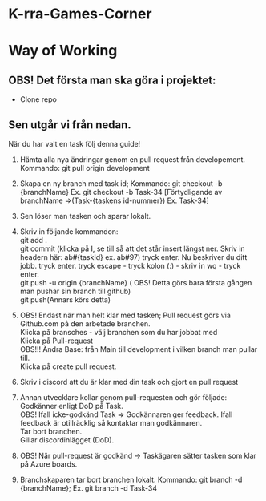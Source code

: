 # K-rra-Games-Corner

# Way of Working

## OBS! Det första man ska göra i projektet:

- Clone repo

## Sen utgår vi från nedan.

När du har valt en task följ denna guide!

1. Hämta alla nya ändringar genom en pull request från developement. Kommando: git pull origin development

2. Skapa en ny branch med task id; Kommando: git checkout -b {branchName} Ex. git checkout -b Task-34
   [Förtydligande av branchName =>(Task-{taskens id-nummer}) Ex. Task-34]

3. Sen löser man tasken och sparar lokalt.

4. Skriv in följande kommandon: <br>
   git add . <br>
   git commit (klicka på I, se till så att det står insert längst ner. Skriv in headern här: ab#{taskId} ex. ab#97) tryck enter. Nu beskriver du ditt jobb. tryck enter.
   tryck escape - tryck kolon (:) - skriv in wq - tryck enter. <br>
   git push -u origin {branchName} ( OBS! Detta görs bara första gången man pushar sin branch till github) <br>
   git push(Annars körs detta)

5. OBS! Endast när man helt klar med tasken; Pull request görs via Github.com på den arbetade branchen. <br>
   Klicka på bransches - välj branchen som du har jobbat med <br>
   Klicka på Pull-request <br>
   OBS!!! Ändra Base: från Main till development i vilken branch man pullar till. <br>
   Klicka på create pull request.

6. Skriv i discord att du är klar med din task och gjort en pull request

7. Annan utvecklare kollar genom pull-requesten och gör följade: <br>
   Godkänner enligt DoD på Task. <br>
   OBS! Ifall icke-godkänd Task => Godkännaren ger feedback.
   Ifall feedback är otillräcklig så kontaktar man godkännaren. <br>
   Tar bort branchen. <br>
   Gillar discordinlägget (DoD).

8. OBS! När pull-request är godkänd -> Taskägaren sätter tasken som klar på Azure boards.

9. Branchskaparen tar bort branchen lokalt. Kommando: git branch -d {branchName}; Ex. git branch -d Task-34
